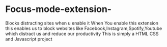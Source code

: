 # Focus-mode-extension-
Blocks distracting sites when u enable it
When You enable this extension this enables us to block websites like Facebook,Instagram,Spotify,Youtube which distract us and reduce our productivity
This is simply a HTML CSS and Javascript project
